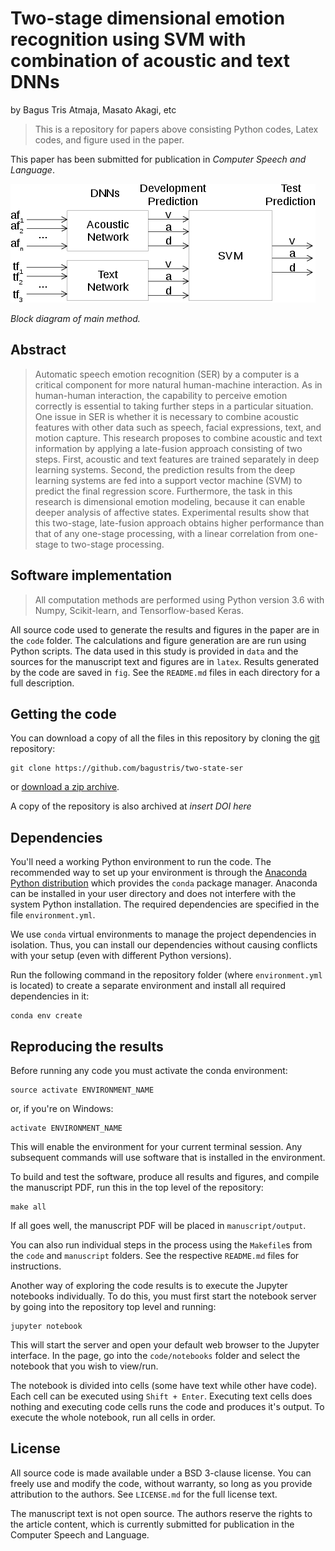 # Two-stage dimensional emotion recognition using SVM with combination of acoustic and text DNNs

by
Bagus Tris Atmaja,
Masato Akagi,
etc

> This is a repository for papers above consisting Python codes, Latex codes, and figure
> used in the paper.

This paper has been submitted for publication in *Computer Speech and Language*.

![](./fig/csl_system.png)

*Block diagram of main method.*


## Abstract

> Automatic speech emotion recognition (SER) by a computer is a critical component for more natural human-machine interaction. As in human-human interaction, the capability to perceive emotion correctly is essential to taking further
> steps in a particular situation. One issue in SER is whether it is necessary to
> combine acoustic features with other data such as speech, facial expressions,
> text, and motion capture. This research proposes to combine acoustic and
> text information by applying a late-fusion approach consisting of two steps.
> First, acoustic and text features are trained separately in deep learning systems. Second, the prediction results from the deep learning systems are fed
> into a support vector machine (SVM) to predict the final regression score. Furthermore, the task in this research is dimensional emotion modeling, because it
> can enable deeper analysis of affective states. Experimental results show that
> this two-stage, late-fusion approach obtains higher performance than that of
> any one-stage processing, with a linear correlation from one-stage to two-stage
> processing.

## Software implementation

> All computation methods are performed using Python version 3.6 with 
> Numpy, Scikit-learn, and Tensorflow-based Keras.

All source code used to generate the results and figures in the paper are in
the `code` folder.
The calculations and figure generation are are run using Python scripts.
The data used in this study is provided in `data` and the sources for the
manuscript text and figures are in `latex`.
Results generated by the code are saved in `fig`.
See the `README.md` files in each directory for a full description.


## Getting the code

You can download a copy of all the files in this repository by cloning the
[git](https://git-scm.com/) repository:

    git clone https://github.com/bagustris/two-state-ser

or [download a zip archive](https://github.com/bagustris/two-stage-ser/archive/master.zip).

A copy of the repository is also archived at *insert DOI here*


## Dependencies

You'll need a working Python environment to run the code.
The recommended way to set up your environment is through the
[Anaconda Python distribution](https://www.anaconda.com/download/) which
provides the `conda` package manager.
Anaconda can be installed in your user directory and does not interfere with
the system Python installation.
The required dependencies are specified in the file `environment.yml`.

We use `conda` virtual environments to manage the project dependencies in
isolation.
Thus, you can install our dependencies without causing conflicts with your
setup (even with different Python versions).

Run the following command in the repository folder (where `environment.yml`
is located) to create a separate environment and install all required
dependencies in it:

    conda env create


## Reproducing the results

Before running any code you must activate the conda environment:

    source activate ENVIRONMENT_NAME

or, if you're on Windows:

    activate ENVIRONMENT_NAME

This will enable the environment for your current terminal session.
Any subsequent commands will use software that is installed in the environment.

To build and test the software, produce all results and figures, and compile
the manuscript PDF, run this in the top level of the repository:

    make all

If all goes well, the manuscript PDF will be placed in `manuscript/output`.

You can also run individual steps in the process using the `Makefile`s from the
`code` and `manuscript` folders. See the respective `README.md` files for
instructions.

Another way of exploring the code results is to execute the Jupyter notebooks
individually.
To do this, you must first start the notebook server by going into the
repository top level and running:

    jupyter notebook

This will start the server and open your default web browser to the Jupyter
interface. In the page, go into the `code/notebooks` folder and select the
notebook that you wish to view/run.

The notebook is divided into cells (some have text while other have code).
Each cell can be executed using `Shift + Enter`.
Executing text cells does nothing and executing code cells runs the code
and produces it's output.
To execute the whole notebook, run all cells in order.


## License

All source code is made available under a BSD 3-clause license. You can freely
use and modify the code, without warranty, so long as you provide attribution
to the authors. See `LICENSE.md` for the full license text.

The manuscript text is not open source. The authors reserve the rights to the
article content, which is currently submitted for publication in the
Computer Speech and Language.
